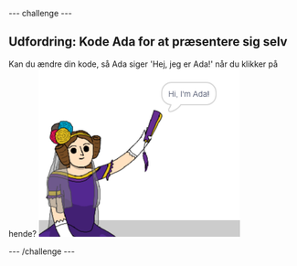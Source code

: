 \--- challenge \---

## Udfordring: Kode Ada for at præsentere sig selv

Kan du ændre din kode, så Ada siger 'Hej, jeg er Ada!' når du klikker på hende? ![ada sprite siger Hej, jeg er Ada!](images/poetry-ada-intro.png)

\--- /challenge \---